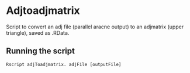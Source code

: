 # Adjtoadjmatrix
Script to convert an adj file (parallel aracne output) to an adjmatrix (upper triangle), saved as .RData.

## Running the script
```
Rscript adjToadjmatrix. adjFile [outputFile]
```
